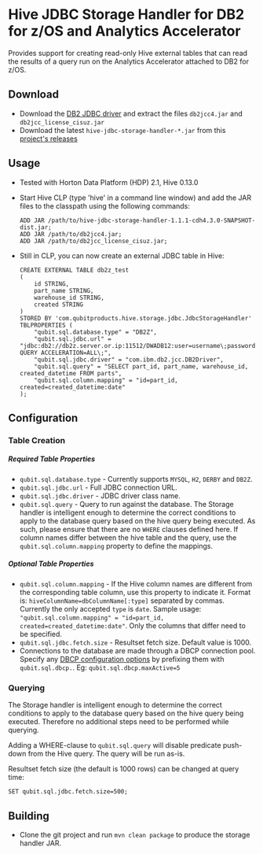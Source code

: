 Hive JDBC Storage Handler for DB2 for z/OS and Analytics Accelerator
====================================================================

Provides support for creating read-only Hive external tables that can
read the results of a query run on the Analytics Accelerator attached to DB2 for z/OS. 

Download
--------

*   Download the [DB2 JDBC driver](http://www-01.ibm.com/support/docview.wss?uid=swg21363866) and extract the files `db2jcc4.jar` and `db2jcc_license_cisuz.jar` 
*   Download the latest `hive-jdbc-storage-handler-*.jar` from this [project's releases](https://github.com/daniel309/hive-jdbc-storage-handler/releases)

Usage
-----
*   Tested with Horton Data Platform (HDP) 2.1, Hive 0.13.0

*   Start Hive CLP (type 'hive' in a command line window) and add the JAR files to the classpath using the following commands:

        ADD JAR /path/to/hive-jdbc-storage-handler-1.1.1-cdh4.3.0-SNAPSHOT-dist.jar;
        ADD JAR /path/to/db2jcc4.jar;
        ADD JAR /path/to/db2jcc_license_cisuz.jar;

*   Still in CLP, you can now create an external JDBC table in Hive:

        CREATE EXTERNAL TABLE db2z_test
        (
            id STRING,
            part_name STRING,
            warehouse_id STRING,
            created STRING
        )
        STORED BY 'com.qubitproducts.hive.storage.jdbc.JdbcStorageHandler' 
        TBLPROPERTIES (
            "qubit.sql.database.type" = "DB2Z",
            "qubit.sql.jdbc.url" = "jdbc:db2://db2z.server.or.ip:11512/DWADB12:user=username\;password=***\;specialRegisters=CURRENT QUERY ACCELERATION=ALL\;",
            "qubit.sql.jdbc.driver" = "com.ibm.db2.jcc.DB2Driver",
            "qubit.sql.query" = "SELECT part_id, part_name, warehouse_id, created_datetime FROM parts",
            "qubit.sql.column.mapping" = "id=part_id, created=created_datetime:date"
        );

Configuration
-------------

### Table Creation

##### Required Table Properties

*   `qubit.sql.database.type` - Currently supports `MYSQL`, `H2`, `DERBY` and `DB2Z`.
*   `qubit.sql.jdbc.url` - Full JDBC connection URL.
*   `qubit.sql.jdbc.driver` - JDBC driver class name.
*   `qubit.sql.query` - Query to run against the database. The Storage
    handler is intelligent enough to determine the correct conditions to
    apply to the database query based on the hive query being executed.
    As such, please ensure that there are no `WHERE` clauses defined
    here. If column names differ between the hive table and the query,
    use the `qubit.sql.column.mapping` property to define the mappings.

##### Optional Table Properties

*   `qubit.sql.column.mapping` - If the Hive column names are different
    from the corresponding table column, use this property to indicate
    it. Format is: `hiveColumnName=dbColumnName[:type]` separated by
    commas. Currently the only accepted `type` is `date`. Sample usage:
    `"qubit.sql.column.mapping" = "id=part_id, created=created_datetime:date"`.
    Only the columns that differ need to be specified.
*   `qubit.sql.jdbc.fetch.size` - Resultset fetch size. Default value is
    1000.
*   Connections to the database are made through a DBCP connection pool.
    Specify any [DBCP configuration
    options](http://commons.apache.org/dbcp/configuration.html) by
    prefixing them with `qubit.sql.dbcp.`. Eg:
    `qubit.sql.dbcp.maxActive=5`

### Querying

The Storage handler is intelligent enough to determine the correct
conditions to apply to the database query based on the hive query being
executed. Therefore no additional steps need to be performed while
querying.

Adding a WHERE-clause to `qubit.sql.query` will disable predicate push-down
from the Hive query. The query will be run as-is. 

Resultset fetch size (the default is 1000 rows) can be changed at query time:

    SET qubit.sql.jdbc.fetch.size=500;


Building
--------

*   Clone the git project and run `mvn clean package` to produce the storage
    handler JAR.
    
    